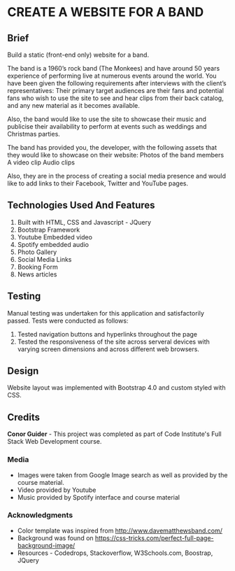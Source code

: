 # CREATE A WEBSITE FOR A BAND

## Brief

Build a static (front-end only) website for a band. 

The band is a 1960’s rock band (The Monkees) and have around 50 years experience of performing live at numerous events around the world. 
You have been given the following requirements after interviews with the client’s representatives:
Their primary target audiences are their fans and potential fans who wish to use the site to see and hear clips from their back catalog, 
and any new material as it becomes available.

Also, the band would like to use the site to showcase their music and publicise their availability to perform at events such as weddings and Christmas parties.

The band has provided you, the developer, with the following assets that they would like to showcase on their website:
Photos of the band members
A video clip
Audio clips

Also, they are in the process of creating a social media presence and would like to add links to their Facebook, Twitter and YouTube pages.

## Technologies Used And Features

1. Built with HTML, CSS and Javascript - JQuery
2. Bootstrap Framework
3. Youtube Embedded video
4. Spotify embedded audio
5. Photo Gallery
6. Social Media Links
7. Booking Form
8. News articles

## Testing
Manual testing was undertaken for this application and satisfactorily passed. Tests were conducted as follows: 
1. Tested navigation buttons and hyperlinks throughout the page
2. Tested the responsiveness of the site across serveral devices with varying screen dimensions and across different web browsers.

## Design
Website layout was implemented with Bootstrap 4.0 and custom styled with CSS. 

## Credits

**Conor Guider** - This project was completed as part of Code Institute's Full Stack Web Development course.

### Media

* Images were taken from Google Image search as well as provided by the course material.
* Video provided by Youtube
* Music provided by Spotify interface and course material

### Acknowledgments
* Color template was inspired from http://www.davematthewsband.com/
* Background was found on https://css-tricks.com/perfect-full-page-background-image/
* Resources - Codedrops, Stackoverflow, W3Schools.com, Boostrap, JQuery
